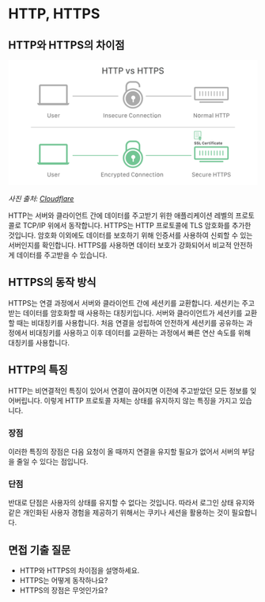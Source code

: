 # HTTP, HTTPS

## HTTP와 HTTPS의 차이점

![http-vs-https](./img/http-vs-https.png)

_사진 출처: [Cloudflare](https://www.cloudflare.com/ko-kr/learning/ssl/why-is-http-not-secure/)_

HTTP는 서버와 클라이언트 간에 데이터를 주고받기 위한 애플리케이션 레벨의 프로토콜로 TCP/IP 위에서 동작합니다.
HTTPS는 HTTP 프로토콜에 TLS 암호화를 추가한 것입니다.
암호화 이외에도 데이터를 보호하기 위해 인증서를 사용하여 신뢰할 수 있는 서버인지를 확인합니다.
HTTPS를 사용하면 데이터 보호가 강화되어서 비교적 안전하게 데이터를 주고받을 수 있습니다.

## HTTPS의 동작 방식

HTTPS는 연결 과정에서 서버와 클라이언트 간에 세션키를 교환합니다. 세션키는 주고받는 데이터를 암호화할 때 사용하는 대칭키입니다. 서버와 클라이언트가 세션키를 교환할 때는 비대칭키를 사용합니다. 처음 연결을 성립하여 안전하게 세션키를 공유하는 과정에서 비대칭키를 사용하고 이후 데이터를 교환하는 과정에서 빠른 연산 속도를 위해 대칭키를 사용합니다.

## HTTP의 특징

HTTP는 비연결적인 특징이 있어서 연결이 끊어지면 이전에 주고받았던 모든 정보를 잊어버립니다. 이렇게 HTTP 프로토콜 자체는 상태를 유지하지 않는 특징을 가지고 있습니다.

### 장점

이러한 특징의 장점은 다음 요청이 올 때까지 연결을 유지할 필요가 없어서 서버의 부담을 줄일 수 있다는 점입니다.

### 단점

반대로 단점은 사용자의 상태를 유지할 수 없다는 것입니다. 따라서 로그인 상태 유지와 같은 개인화된 사용자 경험을 제공하기 위해서는 쿠키나 세션을 활용하는 것이 필요합니다.

## 면접 기출 질문

- HTTP와 HTTPS의 차이점을 설명하세요.
- HTTPS는 어떻게 동작하나요?
- HTTPS의 장점은 무엇인가요?
